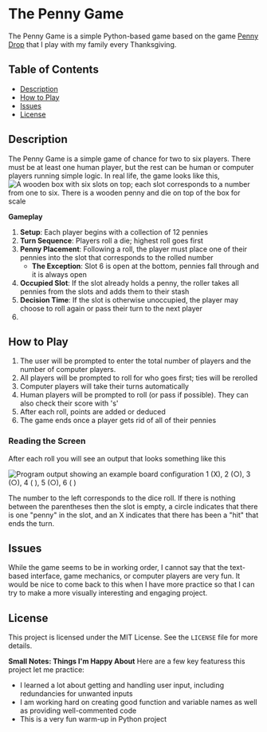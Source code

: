 # The Penny Game

The Penny Game is a simple Python-based game based on the game [Penny Drop](https://www.creativecrafthouse.com/penny-drop-premium-version-fun-family-or-bar-game.html) that I play with my family every Thanksgiving. 

## Table of Contents
- [Description](#description)
- [How to Play](#how-to-play)
- [Issues](#issues)
- [License](#license)


## Description
The Penny Game is a simple game of chance for two to six players. There must be at least one human player, but the rest can be human or computer players running simple logic. In real life, the game looks like this,
![A wooden box with six slots on top; each slot corresponds to a number from one to six. There is a wooden penny and die on top of the box for scale](https://www.creativecrafthouse.com/mm5/graphics/00000001/2/0/20200313_141125_clipped_rev_1_480x270.jpeg)

**Gameplay**
1. **Setup**: Each player begins with a collection of 12 pennies
2. **Turn Sequence**: Players roll a die; highest roll goes first
3. **Penny Placement**: Following a roll, the player must place one of their pennies into the slot that corresponds to the rolled number
   * **The Exception**: Slot 6 is open at the bottom, pennies fall through and it is always open
4. **Occupied Slot**: If the slot already holds a penny, the roller takes all pennies from the slots and adds them to their stash
5. **Decision Time**: If the slot is otherwise unoccupied, the player may choose to roll again or pass their turn to the next player
7. 

## How to Play
1. The user will be prompted to enter the total number of players and the number of computer players.
2. All players will be prompted to roll for who goes first; ties will be rerolled
3. Computer players will take their turns automatically
4. Human players will be prompted to roll (or pass if possible). They can also check their score with 's'
5. After each roll, points are added or deduced
6. The game ends once a player gets rid of all of their pennies
### Reading the Screen
After each roll you will see an output that looks something like this 

![Program output showing an example board configuration 1 (X), 2 (○), 3 (○), 4 ( ), 5 (○), 6 ( )](https://github.com/the-eva-a/petting-zoo/assets/149191168/6f866e45-f66c-435a-a549-50fbd6474e61)

The number to the left corresponds to the dice roll. If there is nothing between the parentheses then the slot is empty, a circle indicates that there is one "penny" in the slot, and an X indicates that there has been a "hit" that ends the turn. 

## Issues
While the game seems to be in working order, I cannot say that the text-based interface, game mechanics, or computer players are very fun. It would be nice to come back to this when I have more practice so that I can try to make a more visually interesting and engaging project. 

## License

This project is licensed under the MIT License. See the `LICENSE` file for more details.

**Small Notes: Things I'm Happy About**
Here are a few key featuress this project let me practice:
* I learned a lot about getting and handling user input, including redundancies for unwanted inputs
* I am working hard on creating good function and variable names as well as providing well-commented code
* This is a very fun warm-up in Python project
